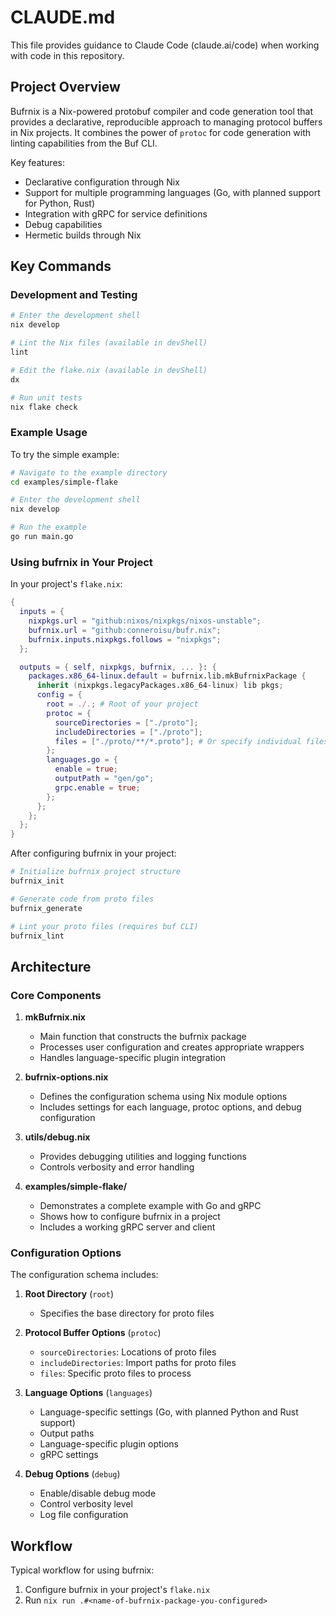 # CLAUDE.md

This file provides guidance to Claude Code (claude.ai/code) when working with code in this repository.

## Project Overview

Bufrnix is a Nix-powered protobuf compiler and code generation tool that provides a declarative, reproducible approach to managing protocol buffers in Nix projects. It combines the power of `protoc` for code generation with linting capabilities from the Buf CLI.

Key features:
- Declarative configuration through Nix
- Support for multiple programming languages (Go, with planned support for Python, Rust)
- Integration with gRPC for service definitions
- Debug capabilities
- Hermetic builds through Nix

## Key Commands

### Development and Testing

```bash
# Enter the development shell
nix develop

# Lint the Nix files (available in devShell)
lint

# Edit the flake.nix (available in devShell)
dx

# Run unit tests
nix flake check
```

### Example Usage

To try the simple example:

```bash
# Navigate to the example directory
cd examples/simple-flake

# Enter the development shell
nix develop

# Run the example
go run main.go
```

### Using bufrnix in Your Project

In your project's `flake.nix`:

```nix
{
  inputs = {
    nixpkgs.url = "github:nixos/nixpkgs/nixos-unstable";
    bufrnix.url = "github:conneroisu/bufr.nix";
    bufrnix.inputs.nixpkgs.follows = "nixpkgs";
  };

  outputs = { self, nixpkgs, bufrnix, ... }: {
    packages.x86_64-linux.default = bufrnix.lib.mkBufrnixPackage {
      inherit (nixpkgs.legacyPackages.x86_64-linux) lib pkgs;
      config = {
        root = ./.; # Root of your project
        protoc = {
          sourceDirectories = ["./proto"];
          includeDirectories = ["./proto"];
          files = ["./proto/**/*.proto"]; # Or specify individual files
        };
        languages.go = {
          enable = true;
          outputPath = "gen/go";
          grpc.enable = true;
        };
      };
    };
  };
}
```

After configuring bufrnix in your project:

```bash
# Initialize bufrnix project structure
bufrnix_init

# Generate code from proto files
bufrnix_generate

# Lint your proto files (requires buf CLI)
bufrnix_lint
```

## Architecture

### Core Components

1. **mkBufrnix.nix**
   - Main function that constructs the bufrnix package
   - Processes user configuration and creates appropriate wrappers
   - Handles language-specific plugin integration

2. **bufrnix-options.nix**
   - Defines the configuration schema using Nix module options
   - Includes settings for each language, protoc options, and debug configuration

3. **utils/debug.nix**
   - Provides debugging utilities and logging functions
   - Controls verbosity and error handling

4. **examples/simple-flake/**
   - Demonstrates a complete example with Go and gRPC
   - Shows how to configure bufrnix in a project
   - Includes a working gRPC server and client

### Configuration Options

The configuration schema includes:

1. **Root Directory** (`root`)
   - Specifies the base directory for proto files

2. **Protocol Buffer Options** (`protoc`)
   - `sourceDirectories`: Locations of proto files
   - `includeDirectories`: Import paths for proto files
   - `files`: Specific proto files to process

3. **Language Options** (`languages`)
   - Language-specific settings (Go, with planned Python and Rust support)
   - Output paths
   - Language-specific plugin options
   - gRPC settings

4. **Debug Options** (`debug`)
   - Enable/disable debug mode
   - Control verbosity level
   - Log file configuration

## Workflow

Typical workflow for using bufrnix:

1. Configure bufrnix in your project's `flake.nix`
2. Run `nix run .#<name-of-bufrnix-package-you-configured>`
